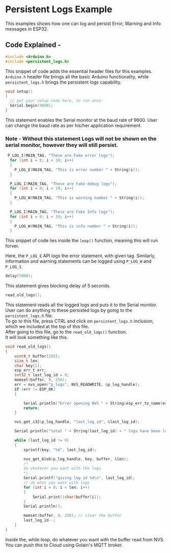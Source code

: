 # Persistent Logs Example

This examples shows how one can log and persist Error, Warning and Info messages in ESP32.

## Code Explained - 

```c
#include <Arduino.h>  
#include <persistent_logs.h>  
```

This snippet of code adds the essential header files for this examples.  
`Arduino.h` header file brings all the basic Arduino functionality, while `persistent_logs.h` brings the persistent logs capability.  

```c++
void setup()
{
  // put your setup code here, to run once:
  Serial.begin(9600);
} 
```
This statement enables the Serial monitor at the baud rate of 9600. User can change the baud rate as per his/her application requirement.
### Note - Without this statement Logs will not be shown on the serial monitor, however they will still persist.  

```c++
 P_LOG_I(MAIN_TAG, "These are Fake error logs");
  for (int i = 0; i < 19; i++)
  {
    P_LOG_E(MAIN_TAG, "This is error number " + String(i));
  }

  P_LOG_I(MAIN_TAG, "These are Fake debug logs");
  for (int i = 0; i < 19; i++)
  {
    P_LOG_W(MAIN_TAG, "This is warning number " + String(i));
  }

  P_LOG_I(MAIN_TAG, "These are Fake Info logs");
  for (int i = 0; i < 19; i++)
  {
    P_LOG_W(MAIN_TAG, "This is info number " + String(i));
  }
  ```

  This snippet of code lies inside the `loop()` function, meaning this will run forver.

  Here, the `P_LOG_E` API logs the error statement, with given tag.
  Similarly, information and warning statements can be logged using `P_LOG_W` and `P_LOG_I`.  

  ```c
  delay(5000);
  ```
  This statement gives blocking delay of 5 seconds.

  ```c
 read_old_logs();
  ```
This statement reads all the logged logs and puts it to the Serial monitor. User can do anything to these persisted logs by going to the `persistent_logs.h` file.  
To go to this file, press CTRL and click on `persistent_logs.h` inclusion, which we included at the top of this file.  
After going to this file, go to the `read_old_logs()` function.  
It will look something like this.
```c
void read_old_logs()
{
    uint8_t buffer[256];
    size_t len;
    char key[2];
    esp_err_t err;
    int32_t last_log_id = 0;
    memset(buffer, 0, 256);
    err = nvs_open("p_logs", NVS_READWRITE, &p_log_handle);
    if (err != ESP_OK)
    {

        Serial.println("Error opening NVS " + String(esp_err_to_name(err)));
        return;
    }

    nvs_get_i32(p_log_handle, "last_log_id", &last_log_id);

    Serial.println("total " + String(last_log_id) + " logs have been logged");

    while (last_log_id != 0)
    {
        sprintf(key, "%d", last_log_id);

        nvs_get_blob(p_log_handle, key, buffer, &len);
        /*
        do whatever you want with the logs
        */
        Serial.printf("giving log id %d\n", last_log_id);
        // do what you want with logs
        for (int i = 0; i < len; i++)
        {
            Serial.print((char)buffer[i]);
        }
        Serial.println();

        memset(buffer, 0, 256); // clear the buffer
        last_log_id--;
    }
}
```
Inside the, while loop, do whatever you want with the buffer read from NVS. You can push this to Cloud using Golain's MQTT broker.
